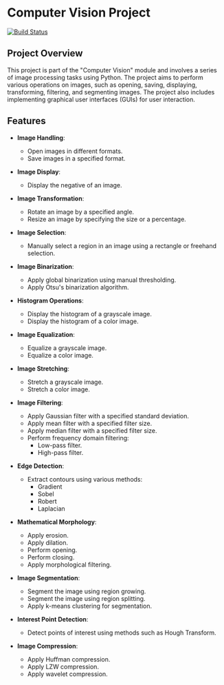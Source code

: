 # Computer Vision Project

[![Build Status](https://img.shields.io/badge/build-passing-brightgreen)](https://github.com/anasmoufid1/computervision/actions)

## Project Overview

This project is part of the "Computer Vision" module and involves a series of image processing tasks using Python. The project aims to perform various operations on images, such as opening, saving, displaying, transforming, filtering, and segmenting images. The project also includes implementing graphical user interfaces (GUIs) for user interaction.

## Features

- **Image Handling**:
  - Open images in different formats.
  - Save images in a specified format.

- **Image Display**:
  - Display the negative of an image.

- **Image Transformation**:
  - Rotate an image by a specified angle.
  - Resize an image by specifying the size or a percentage.

- **Image Selection**:
  - Manually select a region in an image using a rectangle or freehand selection.

- **Image Binarization**:
  - Apply global binarization using manual thresholding.
  - Apply Otsu's binarization algorithm.

- **Histogram Operations**:
  - Display the histogram of a grayscale image.
  - Display the histogram of a color image.

- **Image Equalization**:
  - Equalize a grayscale image.
  - Equalize a color image.

- **Image Stretching**:
  - Stretch a grayscale image.
  - Stretch a color image.

- **Image Filtering**:
  - Apply Gaussian filter with a specified standard deviation.
  - Apply mean filter with a specified filter size.
  - Apply median filter with a specified filter size.
  - Perform frequency domain filtering:
    - Low-pass filter.
    - High-pass filter.

- **Edge Detection**:
  - Extract contours using various methods:
    - Gradient
    - Sobel
    - Robert
    - Laplacian

- **Mathematical Morphology**:
  - Apply erosion.
  - Apply dilation.
  - Perform opening.
  - Perform closing.
  - Apply morphological filtering.

- **Image Segmentation**:
  - Segment the image using region growing.
  - Segment the image using region splitting.
  - Apply k-means clustering for segmentation.

- **Interest Point Detection**:
  - Detect points of interest using methods such as Hough Transform.

- **Image Compression**:
  - Apply Huffman compression.
  - Apply LZW compression.
  - Apply wavelet compression.
